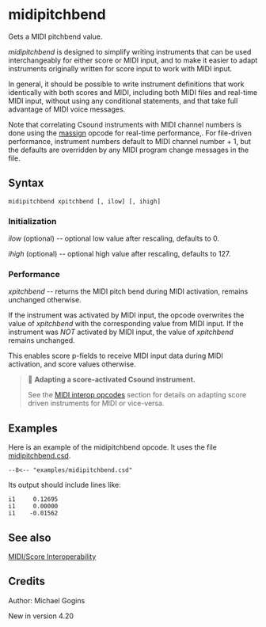 <!--
id:midipitchbend
category:Real-time MIDI:MIDI/Score Interoperability
-->
# midipitchbend
Gets a MIDI pitchbend value.

_midipitchbend_ is designed to simplify writing instruments that can be used interchangeably for either score or MIDI input, and to make it easier to adapt instruments originally written for score input to work with MIDI input.

In general, it should be possible to write instrument definitions that work identically with both scores and MIDI, including both MIDI files and real-time MIDI input, without using any conditional statements, and that take full advantage of MIDI voice messages.

Note that correlating Csound instruments with MIDI channel numbers is done using the [massign](../../opcodes/massign) opcode for real-time performance,.  For file-driven performance, instrument numbers default to MIDI channel number + 1, but the defaults are overridden by any MIDI program change messages in the file.

## Syntax
``` csound-orc
midipitchbend xpitchbend [, ilow] [, ihigh]
```

### Initialization

_ilow_ (optional) -- optional low value after rescaling, defaults to 0.

_ihigh_ (optional) -- optional high value after rescaling, defaults to 127.

### Performance

_xpitchbend_ -- returns the MIDI pitch bend during MIDI activation, remains unchanged otherwise.

If the instrument was activated by MIDI input, the opcode overwrites the value of _xpitchbend_ with the corresponding value from MIDI input. If the instrument was _NOT_ activated by MIDI input, the value of _xpitchbend_ remains unchanged.

This enables score p-fields to receive MIDI input data during MIDI activation, and score values otherwise.

> :memo: **Adapting a score-activated Csound instrument.**
>
> See the [MIDI interop opcodes](../../midi/interop) section for details on adapting score driven instruments for MIDI or vice-versa.

## Examples

Here is an example of the midipitchbend opcode. It uses the file [midipitchbend.csd](../../examples/midipitchbend.csd).

``` csound-csd title="Example of the midipitchbend opcode." linenums="1"
--8<-- "examples/midipitchbend.csd"
```

Its output should include lines like:

```
i1     0.12695
i1     0.00000
i1    -0.01562
```

## See also

[MIDI/Score Interoperability](../../midi/interop)

## Credits

Author: Michael Gogins

New in version 4.20
